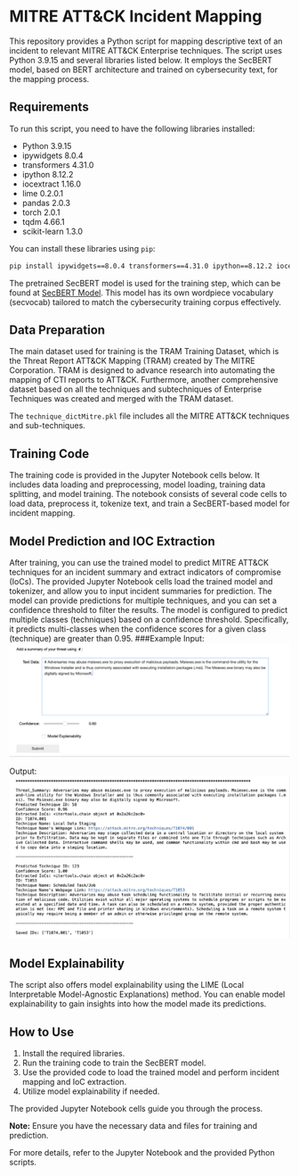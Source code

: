 # MITRE ATT&CK Incident Mapping

This repository provides a Python script for mapping descriptive text of an incident to relevant MITRE ATT&CK Enterprise techniques. The script uses Python 3.9.15 and several libraries listed below. It employs the SecBERT model, based on BERT architecture and trained on cybersecurity text, for the mapping process.

## Requirements

To run this script, you need to have the following libraries installed:

- Python 3.9.15
- ipywidgets 8.0.4
- transformers 4.31.0
- ipython 8.12.2
- iocextract 1.16.0
- lime 0.2.0.1
- pandas 2.0.3
- torch 2.0.1
- tqdm 4.66.1
- scikit-learn 1.3.0

You can install these libraries using `pip`:

```bash
pip install ipywidgets==8.0.4 transformers==4.31.0 ipython==8.12.2 iocextract==1.16.0 lime==0.2.0.1 pandas==2.0.3 torch==2.0.1 tqdm==4.66.1 scikit-learn==1.3.0
```

The pretrained SecBERT model is used for the training step, which can be found at [SecBERT Model](https://huggingface.co/jackaduma/SecBERT). This model has its own wordpiece vocabulary (secvocab) tailored to match the cybersecurity training corpus effectively.

## Data Preparation

The main dataset used for training is the TRAM Training Dataset, which is the Threat Report ATT&CK Mapping (TRAM) created by The MITRE Corporation. TRAM is designed to advance research into automating the mapping of CTI reports to ATT&CK. Furthermore, another comprehensive dataset based on all the techniques and subtechniques of Enterprise Techniques was created and merged with the TRAM dataset.

The `technique_dictMitre.pkl` file includes all the MITRE ATT&CK techniques and sub-techniques.

## Training Code

The training code is provided in the Jupyter Notebook cells below. It includes data loading and preprocessing, model loading, training data splitting, and model training. The notebook consists of several code cells to load data, preprocess it, tokenize text, and train a SecBERT-based model for incident mapping.

## Model Prediction and IOC Extraction

After training, you can use the trained model to predict MITRE ATT&CK techniques for an incident summary and extract indicators of compromise (IoCs). The provided Jupyter Notebook cells load the trained model and tokenizer, and allow you to input incident summaries for prediction. The model can provide predictions for multiple techniques, and you can set a confidence threshold to filter the results.
The model is configured to predict multiple classes (techniques) based on a confidence threshold. Specifically, it predicts multi-classes when the confidence scores for a given class (technique) are greater than 0.95. 
###Example
Input:
![Alt Text](https://github.com/fardinbh/TextClassification-MitreAttackMapping/blob/ba23b81f36d9a4e8d16e7025e80145fc61218a7a/images/1.png?raw=true)

Output:
![Alt Text](https://github.com/fardinbh/TextClassification-MitreAttackMapping/blob/ba23b81f36d9a4e8d16e7025e80145fc61218a7a/images/3.png?raw=true)
## Model Explainability

The script also offers model explainability using the LIME (Local Interpretable Model-Agnostic Explanations) method. You can enable model explainability to gain insights into how the model made its predictions.

## How to Use

1. Install the required libraries.
2. Run the training code to train the SecBERT model.
3. Use the provided code to load the trained model and perform incident mapping and IoC extraction.
4. Utilize model explainability if needed.

The provided Jupyter Notebook cells guide you through the process.

**Note:** Ensure you have the necessary data and files for training and prediction.

For more details, refer to the Jupyter Notebook and the provided Python scripts.
